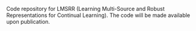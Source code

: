 Code repository for LMSRR (Learning Multi-Source and Robust Representations for Continual Learning). The code will be made available upon publication.
